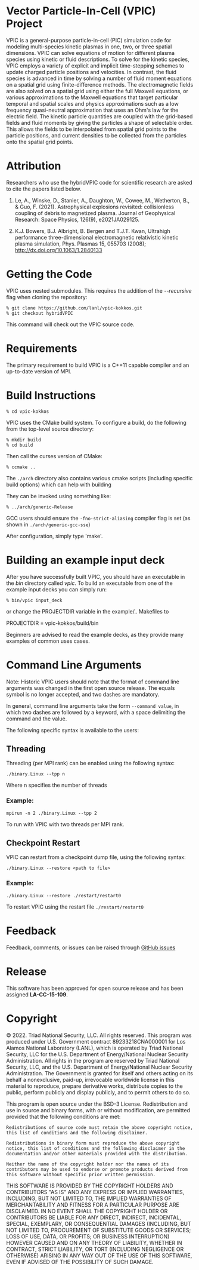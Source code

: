 # Vector Particle-In-Cell (VPIC) Project

VPIC is a general-purpose particle-in-cell (PIC) simulation code for modeling multi-species
kinetic plasmas in one, two, or three spatial dimensions.
VPIC can solve equations of motion for different plasma species using kinetic or fluid descriptions.
To solve for the kinetic species, VPIC employs a variety of explicit and implicit time-stepping
schemes to update charged particle positions and velocities.
In contrast, the fluid species is advanced in time by solving a number of fluid moment equations on
a spatial grid using finite-difference methods.
The electromagnetic fields are also solved on a spatial grid using either the full Maxwell equations,
or various approximations to the Maxwell equations that target particular temporal and spatial scales
and physics approximations such as a low frequency quasi-neutral approximation that uses an Ohm's law
for the electric field.
The kinetic particle quantities are coupled with the grid-based fields and fluid moments by giving the
particles a shape of selectable order.
This allows the fields to be interpolated from spatial grid points to the particle positions, and current
densities to be collected from the particles onto the spatial grid points.

# Attribution

Researchers who use the hybridVPIC code for scientific research are asked to cite
the papers listed below.

1. Le, A., Winske, D., Stanier, A., Daughton, W., Cowee, M., Wetherton, B.,
& Guo, F. (2021). Astrophysical explosions revisited: collisionless coupling
of debris to magnetized plasma. Journal of Geophysical Research: Space Physics,
126(9), e2021JA029125.

2. K.J. Bowers, B.J. Albright, B. Bergen and T.J.T. Kwan, Ultrahigh
performance three-dimensional electromagnetic relativistic kinetic
plasma simulation, Phys. Plasmas 15, 055703 (2008);
http://dx.doi.org/10.1063/1.2840133

# Getting the Code

VPIC uses nested submodules.  This requires the addition of the *--recursive*
flag when cloning the repository:

    % git clone https://github.com/lanl/vpic-kokkos.git
    % git checkout hybridVPIC 

This command will check out the VPIC source code.

# Requirements

The primary requirement to build VPIC is a C++11 capable compiler and
an up-to-date version of MPI.

# Build Instructions

    % cd vpic-kokkos 

VPIC uses the CMake build system. To configure a build, do the following from
the top-level source directory:
  
    % mkdir build
    % cd build

Then call the curses version of CMake:

    % ccmake ..

The `./arch` directory also contains various cmake scripts (including specific build options) which can help with building

They can be invoked using something like:

    % ../arch/generic-Release

GCC users should ensure the `-fno-strict-aliasing` compiler flag is set (as shown in `./arch/generic-gcc-sse`)

After configuration, simply type 'make'.

# Building an example input deck

After you have successfully built VPIC, you should have an executable in
the *bin* directory called *vpic*.  To build an executable from one of
the example input decks you can simply run:

    % bin/vpic input_deck

or change the PROJECTDIR variable in the example/.. Makefiles to

PROJECTDIR = vpic-kokkos/build/bin

Beginners are advised to read the example decks, as they provide many examples of common uses cases.

# Command Line Arguments

Note: Historic VPIC users should note that the format of command line arguments was changed in the first open source release. The equals symbol is no longer accepted, and two dashes are mandatory. 

In general, command line arguments take the form `--command value`, in which two dashes are followed by a keyword, with a space delimiting the command and the value.

The following specific syntax is available to the users:

## Threading

Threading (per MPI rank) can be enabled using the following syntax: 

`./binary.Linux --tpp n`

Where n specifies the number of threads

### Example:

`mpirun -n 2 ./binary.Linux --tpp 2`

To run with VPIC with two threads per MPI rank.

## Checkpoint Restart

VPIC can restart from a checkpoint dump file, using the following syntax:

`./binary.Linux --restore <path to file>`

### Example:

`./binary.Linux --restore ./restart/restart0`

To restart VPIC using the restart file `./restart/restart0`

# Feedback

Feedback, comments, or issues can be raised through [GitHub issues](https://github.com/lanl/vpic-kokkos/issues)

# Release

This software has been approved for open source release and has been assigned **LA-CC-15-109**.

# Copyright

© 2022. Triad National Security, LLC. All rights reserved. This program was produced under U.S. Government contract 89233218CNA000001 for Los Alamos National Laboratory (LANL), which is operated by Triad National Security, LLC for the U.S. Department of Energy/National Nuclear Security Administration. All rights in the program are reserved by Triad National Security, LLC, and the U.S. Department of Energy/National Nuclear Security Administration. The Government is granted for itself and others acting on its behalf a nonexclusive, paid-up, irrevocable worldwide license in this material to reproduce, prepare derivative works, distribute copies to the public, perform publicly and display publicly, and to permit others to do so.

This program is open source under the BSD-3 License. Redistribution and use in source and binary forms, with or without modification, are permitted provided that the following conditions are met:

    Redistributions of source code must retain the above copyright notice, this list of conditions and the following disclaimer.

    Redistributions in binary form must reproduce the above copyright notice, this list of conditions and the following disclaimer in the documentation and/or other materials provided with the distribution.

    Neither the name of the copyright holder nor the names of its contributors may be used to endorse or promote products derived from this software without specific prior written permission.

THIS SOFTWARE IS PROVIDED BY THE COPYRIGHT HOLDERS AND CONTRIBUTORS "AS IS" AND ANY EXPRESS OR IMPLIED WARRANTIES, INCLUDING, BUT NOT LIMITED TO, THE IMPLIED WARRANTIES OF MERCHANTABILITY AND FITNESS FOR A PARTICULAR PURPOSE ARE DISCLAIMED. IN NO EVENT SHALL THE COPYRIGHT HOLDER OR CONTRIBUTORS BE LIABLE FOR ANY DIRECT, INDIRECT, INCIDENTAL, SPECIAL, EXEMPLARY, OR CONSEQUENTIAL DAMAGES (INCLUDING, BUT NOT LIMITED TO, PROCUREMENT OF SUBSTITUTE GOODS OR SERVICES; LOSS OF USE, DATA, OR PROFITS; OR BUSINESS INTERRUPTION) HOWEVER CAUSED AND ON ANY THEORY OF LIABILITY, WHETHER IN CONTRACT, STRICT LIABILITY, OR TORT (INCLUDING NEGLIGENCE OR OTHERWISE) ARISING IN ANY WAY OUT OF THE USE OF THIS SOFTWARE, EVEN IF ADVISED OF THE POSSIBILITY OF SUCH DAMAGE.